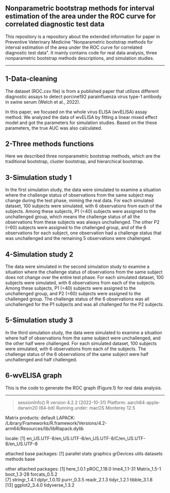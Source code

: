 ## Nonparametric bootstrap methods for interval estimation of the area under the ROC curve for correlated diagnostic test data

This repository is a repository about the extended information for paper in Preventive Veterinary Medicine "Nonparametric bootstrap methods for interval estimation of the area under the ROC curve for correlated diagnostic test data". It mainly contains code for real data analysis, three nonparametric bootstrap methods descriptions, and simulation studies.


----------------------------------------
## 1-Data-cleaning

The dataset (ROC.csv file) is from a published paper that utilizes different diagnostic assays to detect porcine192 parainfluenza virus type-1 antibody in swine serum (Welch et al., 2022). 

In this paper, we focused on the whole virus ELISA (wvELISA) assay method. We analyzed the data of wvELISA by fitting a linear mixed effect model and got the parameters for simulation studies. Based on the these parameters, the true AUC was also calculated.

## 2-Three methods functions

Here we described three nonparametric bootstrap methods, which are the traditional bootstrap, cluster bootstrap, and hierarchical bootstrap.


## 3-Simulation study 1

In the first simulation study, the data were simulated to examine a situation where the challenge
status of observations from the same subject may change during the test phase, miming the real
data. For each simulated dataset, 100 subjects were simulated, with 6 observations from each of
the subjects. Among these subjects, P1 (=40) subjects were assigned to the unchallenged group,
which means the challenge status of all the observations from these subjects was always
unchallenged. The other P2 (=60) subjects were assigned to the challenged group, and of the 6
observations for each subject, one observation had a challenge status that was unchallenged and
the remaining 5 observations were challenged.


## 4-Simulation study 2

The data were simulated in the second simulation study to examine a situation where the
challenge status of observations from the same subject does not change over the entire test phase.
For each simulated dataset, 100 subjects were simulated, with 6 observations from each of the
subjects. Among these subjects, P1 (=40) subjects were assigned to the unchallenged group, and
P2 (=60) subjects were assigned to the challenged group. The challenge status of the 6
observations was all unchallenged for the P1 subjects and was all challenged for the P2 subjects.


## 5-Simulation study 3

In the third simulation study, the data were simulated to examine a situation where half of
observations from the same subject were unchallenged, and the other half were challenged. For
each simulated dataset, 100 subjects were simulated, with 6 observations from each of the
subjects. The challenge status of the 6 observations of the same subject were half unchallenged
and half challenged.


## 6-wvELISA graph

This is the code to generate the ROC graph (Figure.1) for real data analysis.




---------------------------------------------------------------
> sessionInfo()
R version 4.2.2 (2022-10-31)
Platform: aarch64-apple-darwin20 (64-bit)
Running under: macOS Monterey 12.5

Matrix products: default
LAPACK: /Library/Frameworks/R.framework/Versions/4.2-arm64/Resources/lib/libRlapack.dylib

locale:
[1] en_US.UTF-8/en_US.UTF-8/en_US.UTF-8/C/en_US.UTF-8/en_US.UTF-8

attached base packages:
[1] parallel  stats     graphics  grDevices utils     datasets  methods   base     

other attached packages:
 [1] here_1.0.1      pROC_1.18.0     lme4_1.1-31     Matrix_1.5-1    boot_1.3-28     forcats_0.5.2  
 [7] stringr_1.4.1   dplyr_1.0.10    purrr_0.3.5     readr_2.1.3     tidyr_1.2.1     tibble_3.1.8   
[13] ggplot2_3.4.0   tidyverse_1.3.2


